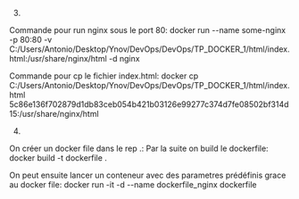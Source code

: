 
3.
Commande pour run nginx sous le port 80:
docker run --name some-nginx -p 80:80 -v C:/Users/Antonio/Desktop/Ynov/DevOps/DevOps/TP_DOCKER_1/html/index.html:/usr/share/nginx/html -d nginx


Commande pour cp le fichier index.html:
docker cp C:/Users/Antonio/Desktop/Ynov/DevOps/DevOps/TP_DOCKER_1/html/index.html 5c86e136f702879d1db83ceb054b421b03126e99277c374d7fe08502bf314d15:/usr/share/nginx/html


4.
On créer un docker file dans le rep .:
Par la suite on build le dockerfile:
docker build -t dockerfile .

On peut ensuite lancer un conteneur avec des parametres prédéfinis grace au docker file:
docker run -it -d --name dockerfile_nginx dockerfile   
